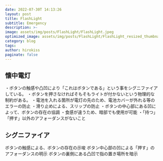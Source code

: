 ```yaml
---
date: 2022-07-30T 14:13:26
layout: post
title: FlashLight
subtitle: Emergency
description: >-
image: assets/img/posts/FlashLight/FlashLight.jpeg
optimized_image: assets/img/posts/FlashLight/FlashLight_resized_thumbnail.jpeg
category: blog
tags: 
author: hirokiss
paginate: false
---
```


## 懐中電灯

・ボタンの触感や凸凹により「これはボタンである」という事をシグニファイアしている。
・ボタンを押さなければそもそもライトが付かないという物理的な制約がある。
・電池を入れる箇所が電灯の先のため、電池カバーが外れる等のエラーの防止
・滑り止めによる、スリップの防止
・ボタンの中心部にある凹によって、ボタンの存在の協調
・食感が違うため、暗部でも使用が可能
・「持つ」「押す」以外のアフォーダンスがないこと


## シグニファイア

ボタンの触感による、ボタンの存在の示唆
ボタン中心部の凹による「押す」のアフォーダンスの明示
ボタンの裏側にある凸凹で指の置き場所を暗示